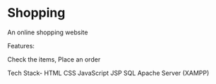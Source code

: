 # Shopping
An online shopping website 

Features:

Check the items, Place an order

Tech Stack-
HTML
CSS
JavaScript
JSP
SQL
Apache Server (XAMPP)

 
